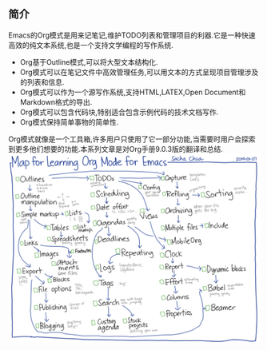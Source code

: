 ## 简介 ##

Emacs的Org模式是用来记笔记,维护TODO列表和管理项目的利器.它是一种快速高效的纯文本系统,也是一个支持文学编程的写作系统.

  * Org基于Outline模式,可以将大型文本结构化.
  * Org模式可以在笔记文件中高效管理任务,可以用文本的方式呈现项目管理涉及的列表和信息.
  * Org模式可以作为一个源写作系统,支持HTML,LATEX,Open Document和Markdown格式的导出.
  * Org模式可以包含代码块,特别适合包含示例代码的技术文档写作.
  * Org模式保持简单事物的简单性.

Org模式就像是一个工具箱,许多用户只使用了它一部分功能,当需要时用户会探索到更多他们想要的功能.本系列文章是对Org手册9.0.3版的翻译和总结.
![学习路线](/pics/org-mode-learning-map.png)
